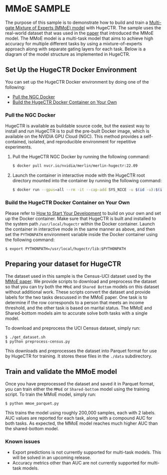 # MMoE SAMPLE #
The purpose of this sample is to demonstrate how to build and train a [Multi-gate Mixture of Experts (MMoE) model](https://dl.acm.org/doi/pdf/10.1145/3219819.3220007) with HugeCTR.  The sample uses the real-world dataset that was used in the [paper](https://dl.acm.org/doi/pdf/10.1145/3219819.3220007) that introduced the MMoE model.  The MMoE model is a multi-task model that aims to achieve high accuracy for multiple different tasks by using a mixture-of-experts approach along with separate gating layers for each task.  Below is a diagram of the model structure as implemented in HugeCTR.

## Set Up the HugeCTR Docker Environment ##
You can set up the HugeCTR Docker environment by doing one of the following:
- [Pull the NGC Docker](#pull-the-ngc-docker)
- [Build the HugeCTR Docker Container on Your Own](#build-the-hugectr-docker-container-on-your-own)

### Pull the NGC Docker ###
HugeCTR is available as buildable source code, but the easiest way to install and run HugeCTR is to pull the pre-built Docker image, which is available on the NVIDIA GPU Cloud (NGC). This method provides a self-contained, isolated, and reproducible environment for repetitive experiments.

1. Pull the HugeCTR NGC Docker by running the following command:
   ```bash
   $ docker pull nvcr.io/nvidia/merlin/merlin-hugectr:22.09
   ```
2. Launch the container in interactive mode with the HugeCTR root directory mounted into the container by running the following command:
   ```bash
   $ docker run --gpus=all --rm -it --cap-add SYS_NICE -u $(id -u):$(id -g) -v $(pwd):/hugectr -w /hugectr nvcr.io/nvidia/merlin/merlin-hugectr:22.09
   ```

### Build the HugeCTR Docker Container on Your Own ###
Please refer to [How to Start Your Development](https://nvidia-merlin.github.io/HugeCTR/master/hugectr_contributor_guide.html#how-to-start-your-development) to build on your own and set up the Docker container. Make sure that HugeCTR is built and installed to the system path `/usr/local/hugectr` within the Docker container. Launch the container in interactive mode in the same manner as above, and then set the `PYTHONPATH` environment variable inside the Docker container using the following command:
```shell
$ export PYTHONPATH=/usr/local/hugectr/lib:$PYTHONPATH
```
## Preparing your dataset for HugeCTR ##
The dataset used in this sample is the Census-UCI dataset used by the [MMoE paper](https://dl.acm.org/doi/pdf/10.1145/3219819.3220007).  We provide scripts to download and preprocess the dataset so that you can try both the `MMoE` and `Shared Bottom` models on this dataset without additional work.  These scripts convert the dataset and provide labels for the two tasks descussed in the MMoE paper.  One task is to determine if the row corresponds to a person that meets an income threshold, and the other task is based on marital status.  The MMoE and Shared-bottom models aim to accurate solve both tasks with a single model. 

To download and preprocess the UCI Census dataset, simply run:
``` shell
$ ./get_dataset.sh
$ python preprocess-census.py
```
This downloads and preprocesses the dataset into Parquet format for use by HugeCTR for training.  It stores these files in the `./data` subdirectory.

## Train and validate the MMoE model ##
Once you have preprocessed the dataset and saved it in Parquet format, you can train either the `MMoE` or `Shared-bottom` model using the training script.  To train the MMoE model, simply run:
``` shell
$ python mmoe_parquet.py
```
This trains the model using roughly 200,000 samples, each with 2 labels.  AUC values are reported for each task, along with a compound AUC for both tasks.  As expected, the MMoE model reaches much higher AUC than the shared-bottom model.


### Known issues ###
- Export predictions is not currently supported for multi-task models.  This will be solved in an upcoming release.
- Accuracy metrics other than AUC are not currently supported for multi-task models.
